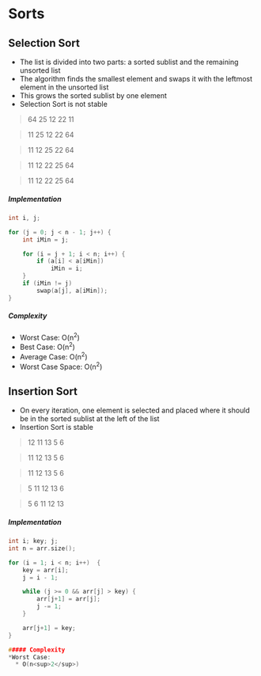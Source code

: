 Sorts
=====

## Selection Sort
* The list is divided into two parts: a sorted sublist and the remaining unsorted list
* The algorithm finds the smallest element and swaps it with the leftmost element in the unsorted list
* This grows the sorted sublist by one element
* Selection Sort is not stable

> 64    25    12    22    11

> 11    25    12    22    64

> 11    12    25    22    64

> 11    12    22    25    64

> 11    12    22    25    64

##### Implementation
```C++
int i, j;

for (j = 0; j < n - 1; j++) {
	int iMin = j;

	for (i = j + 1; i < n; i++) {
		if (a[i] < a[iMin])
			iMin = i;
	}
	if (iMin != j)
		swap(a[j], a[iMin]);
}
```

##### Complexity
* Worst Case: O(n<sup>2</sup>)
* Best Case: O(n<sup>2</sup>)
* Average Case: O(n<sup>2</sup>)
* Worst Case Space: O(n<sup>2</sup>)


## Insertion Sort
* On every iteration, one element is selected and placed where it should be in the sorted sublist at the left of the list
* Insertion Sort is stable

> 12    11    13     5     6

> 11    12    13     5     6

> 11    12    13     5     6

>  5    11    12    13     6

>  5     6    11    12    13

##### Implementation
```C++
int i; key; j;
int n = arr.size();

for (i = 1; i < n; i++)  {
	key = arr[i];
	j = i - 1;

	while (j >= 0 && arr[j] > key) {
		arr[j+1] = arr[j];
		j -= 1;
	}

	arr[j+1] = key;
}

##### Complexity
*Worst Case:
  * O(n<sup>2</sup>) 





